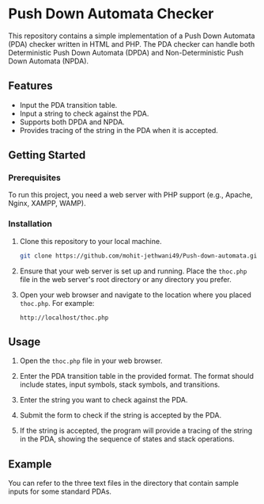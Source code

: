# Push Down Automata Checker

This repository contains a simple implementation of a Push Down Automata (PDA) checker written in HTML and PHP. The PDA checker can handle both Deterministic Push Down Automata (DPDA) and Non-Deterministic Push Down Automata (NPDA). 

## Features

- Input the PDA transition table.
- Input a string to check against the PDA.
- Supports both DPDA and NPDA.
- Provides tracing of the string in the PDA when it is accepted.

## Getting Started

### Prerequisites

To run this project, you need a web server with PHP support (e.g., Apache, Nginx, XAMPP, WAMP).

### Installation

1. Clone this repository to your local machine.
    ```bash
    git clone https://github.com/mohit-jethwani49/Push-down-automata.git
    ```

2. Ensure that your web server is set up and running. Place the `thoc.php` file in the web server's root directory or any directory you prefer.

3. Open your web browser and navigate to the location where you placed `thoc.php`. For example:
    ```
    http://localhost/thoc.php
    ```

## Usage

1. Open the `thoc.php` file in your web browser.

2. Enter the PDA transition table in the provided format. The format should include states, input symbols, stack symbols, and transitions.

3. Enter the string you want to check against the PDA.

4. Submit the form to check if the string is accepted by the PDA.

5. If the string is accepted, the program will provide a tracing of the string in the PDA, showing the sequence of states and stack operations.

## Example

You can refer to the three text files in the directory that contain sample inputs for some standard PDAs.
